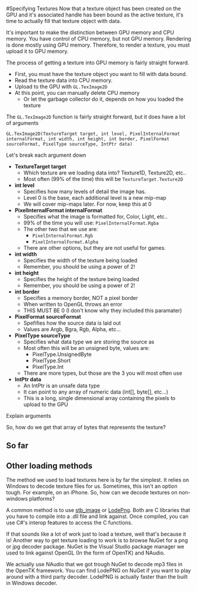 #Specifying Textures
Now that a texture object has been created on the GPU and it's associated handle has been bound as the active texture, it's time to actually fill that texture object with data.

It's important to make the distinction between GPU memory and CPU memory. You have control of CPU memory, but not GPU memory. Rendering is done mostly using GPU memory. Therefore, to render a texture, you must upload it to GPU memory.

The process of getting a texture into GPU memory is fairly straight forward. 

* First, you must have the texture object you want to fill with data bound. 
* Read the texture data into CPU memory.
* Upload to the GPU with ```GL.TexImage2D```
* At this point, you can manually delete CPU memory
    * Or let the garbage collector do it, depends on how you loaded the texture

The ```GL.TexImage2D``` function is fairly straight forward, but it does have a lot of arguments

```
GL.TexImage2D(TextureTarget target, int level, PixelInternalFormat internalFormat, int width, int height, int border, PixelFormat sourceFormat, PixelType sourceType, IntPtr data)
```

Let's break each argument down
* __TextureTarget target__
  * Which texture are we loading data into? Texture1D, Texture2D, etc..
  * Most often (99% of the time) this will be ```TextureTarget.Texture2D```
* __int level__
  * Specifies how many levels of detail the image has. 
  * Level 0 is the base, each additional level is a new mip-map
  * We will cover mip-maps later. For now, keep this at 0
* __PixelInternalFormat internalFormat__
  * Specifies what the image is formatted for, Color, Light, etc..
  * 99% of the time you will use: ```PixelInternalFormat.Rgba```
  * The other two that we use are:
    * ```PixelInternalFormat.Rgb```
    * ```PixelInternalFormat.Alpha```
  * There are other options, but they are not useful for games. 
* __int width__
  * Specifies the width of the texture being loaded
  * Remember, you should be using a power of 2!
* __int height__
  * Specifies the height of the texture being loaded
  * Remember, you should be using a power of 2!
* __int border__
  * Specifies a memory border, NOT a pixel border
  * When written to OpenGL throws an error 
  * THIS MUST BE 0 (I don't know why they included this paramater)
* __PixelFormat sourceFormat__
  * Spefifies how the source data is laid out 
  * Values are Argb, Bgra, Rgb, Alpha, etc... 
* __PixelType sourceType__
  * Specifies what data type we are storing the source as
  * Most often this will be an unsigned byte, values are:
    * PixelType.UnsignedByte
    * PixelType.Short
    * PixelType.Int
  * There are more types, but those are the 3 you will most often use 
* __IntPtr data__
  * An IntPtr is an unsafe data type
  * It can point to any array of numeric data (int[], byte[], etc...)
  * This is a long, single dimensional array containing the pixels to upload to the GPU

Explain arguments

So, how do we get that array of bytes that represents the texture?

## So far


## Other loading methods
The method we used to load textures here is by far the simplest. It relies on Windows to decode texture files for us. Sometimes, this isn't an option tough. For example, on an iPhone. So, how can we decode textures on non-windows platforms?

A common method is to use [stb_image](https://github.com/nothings/stb) or [LodePng](http://lodev.org/lodepng/). Both are C libraries that you have to compile into a .dll file and link against. Once compiled, you can use C#'s interop features to access the C functions.

If that sounds like a lot of work just to load a texture, well that's because it is! Another way to get texture loading to work is to browse NuGet for a png or jpg decoder package. NuGet is the Visual Studio package manager we used to link against OpenGL (In the form of OpenTK) and NAudio. 

We actually use NAudio that we got trough NuGet to decode mp3 files in the OpenTK framework. You can find LodePNG on NuGet if you want to play around with a third party decoder. LodePNG is actually faster than the built in Windows decoder.